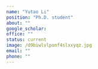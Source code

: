```yaml
---
name: "Yutao Li"
position: "Ph.D. student"
about: ""
google_scholar: 
office: ""
status: current
image: /d9biwlvlponf4slxxyqz.jpg
email: ""
phone: ""
---
```

